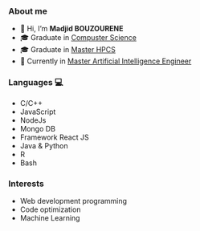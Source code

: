 ### About me

- 👋 Hi, I’m __Madjid BOUZOURENE__
- :mortar_board: Graduate in [Compuster Science](https://www.ummto.dz/)
- :mortar_board: Graduate in [Master HPCS](http://www.chps.uvsq.fr/)
- :school: Currently in [Master Artificial Intelligence Engineer](https://www.univ-paris8.fr/-Master-Ingenierie-en-Intelligence-Artificielle-I2A-)


### Languages &#128187;

  - C/C++
  - JavaScript
  - NodeJs 
  - Mongo DB
  - Framework React JS 
  - Java & Python
  - R
  - Bash

### Interests 

  - Web development programming 
  - Code optimization
  - Machine Learning 
 
<!---
Madjid-Bzr/Madjid-Bzr is a ✨ special ✨ repository because its `README.md` (this file) appears on your GitHub profile.
You can click the Preview link to take a look at your changes.
--->
